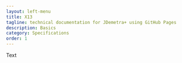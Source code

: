 ```yaml
---
layout: left-menu
title: X13
tagline: technical documentation for JDemetra+ using GitHub Pages
description: Basics
category: Specifications
order: 1
---
```


Text